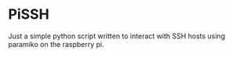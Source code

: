 # PiSSH
Just a simple python script written to interact with SSH hosts using paramiko on the raspberry pi.
